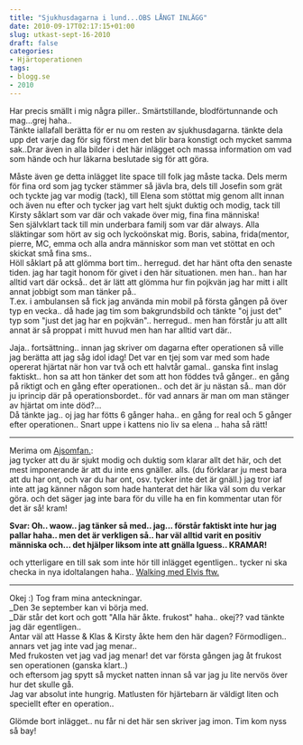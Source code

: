 ```yaml
---
title: "Sjukhusdagarna i lund...OBS LÅNGT INLÄGG"
date: 2010-09-17T02:17:15+01:00
slug: utkast-sept-16-2010
draft: false
categories:
- Hjärtoperationen
tags:
- blogg.se
- 2010
---
```

Har precis smällt i mig några piller.. Smärtstillande, blodförtunnande och mag...grej haha..  
Tänkte iallafall berätta för er nu om resten av sjukhusdagarna. tänkte dela upp det varje dag för sig först men det blir bara konstigt och mycket samma sak..Drar även in alla bilder i det här inlägget och massa information om vad som hände och hur läkarna beslutade sig för att göra.  
  
Måste även ge detta inlägget lite space till folk jag måste tacka. Dels merm för fina ord som jag tycker stämmer så jävla bra, dels till Josefin som grät och tyckte jag var modig (tack), till Elena som stöttat mig genom allt innan och även nu efter och tycker jag vart helt sjukt duktig och modig, tack till Kirsty såklart som var där och vakade över mig, fina fina människa!  
Sen självklart tack till min underbara familj som var där always. Alla släktingar som hört av sig och lyckoönskat mig. Boris, sabina, frida(mentor, pierre, MC, emma och alla andra människor som man vet stöttat en och skickat små fina sms..  
Höll såklart på att glömma bort tim.. herregud. det har hänt ofta den senaste tiden. jag har tagit honom för givet i den här situationen. men han.. han har alltid vart där också.. det är lätt att glömma hur fin pojkvän jag har mitt i allt annat jobbigt som man tänker på..  
T.ex. i ambulansen så fick jag använda min mobil på första gången på över typ en vecka.. då hade jag tim som bakgrundsbild och tänkte "oj just det" typ som "just det jag har en pojkvän".. herregud.. men han förstår ju att allt annat är så proppat i mitt huvud men han har alltid vart där..  
  
  
Jaja.. fortsättning.. innan jag skriver om dagarna efter operationen så ville jag berätta att jag såg idol idag! Det var en tjej som var med som hade opererat hjärtat när hon var två och ett halvtår gamal.. ganska fint inslag faktiskt.. hon sa att hon tänker det som att hon föddes två gånger.. en gång på riktigt och en gång efter operationen.. och det är ju nästan så.. man dör ju iprincip där på operationsbordet.. för vad annars är man om man stänger av hjärtat om inte död?...  
Då tänkte jag.. oj jag har fötts 6 gånger haha.. en gång for real och 5 gånger efter operationen.. Snart uppe i kattens nio liv sa elena .. haha så rätt!  

* * *

  
Merima om [Ajsomfan.](http://camillalovgren.blogg.se/2010/september/ajsomfan.html):  
jag tycker att du är sjukt modig och duktig som klarar allt det här, och det mest imponerande är att du inte ens gnäller. alls. (du förklarar ju mest bara att du har ont, och var du har ont, osv. tycker inte det är gnäll.) jag tror iaf inte att jag känner någon som hade hanterat det här lika väl som du verkar göra. och det säger jag inte bara för du ville ha en fin kommentar utan för det är så! kram!  
  
**Svar: Oh.. waow.. jag tänker så med.. jag... förstår faktiskt inte hur jag pallar haha.. men det är verkligen så.. har väl alltid varit en positiv människa och... det hjälper liksom inte att gnälla Iguess.. KRAMAR!**  
  
och ytterligare en till sak som inte hör till inlägget egentligen.. tycker ni ska checka in nya idoltalangen haha.. [Walking med Elvis ftw.  
](http://www.youtube.com/watch?v=abEvGWCmGYQ)

* * *

  
  
Okej :) Tog fram mina anteckningar.  
_Den 3e september kan vi börja med.  
_Där står det kort och gott "Alla här åkte. frukost" haha.. okej?? vad tänkte jag där egentligen..  
Antar väl att Hasse & Klas & Kirsty åkte hem den här dagen? Förmodligen.. annars vet jag inte vad jag menar..  
Med frukosten vet jag vad jag menar! det var första gången jag åt frukost sen operationen (ganska klart..)  
och eftersom jag spytt så mycket natten innan så var jag ju lite nervös över hur det skulle gå.  
Jag var absolut inte hungrig. Matlusten för hjärtebarn är väldigt liten och speciellt efter en operation..  
  
Glömde bort inlägget.. nu får ni det här sen skriver jag imon. Tim kom nyss så bay!
